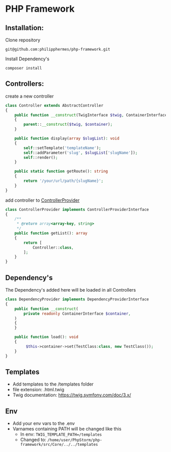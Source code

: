 # PHP Framework

## Installation:
Clone repository
```
git@github.com:philipphermes/php-framework.git
```
Install Dependency's
```
composer install
```

## Controllers:

create a new controller

```php
class Controller extends AbstractController
{
    public function __construct(TwigInterface $twig, ContainerInterface $container)
    {
        parent::__construct($twig, $container);
    }

    public function display(array $slugList): void
    {
        self::setTemplate('templateName');
        self::addParameter('slug', $slugList['slugName']);
        self::render();
    }

    public static function getRoute(): string
    {
        return '/your/url/path/{slugName}';
    }
}
```

add controller to [ControllerProvider](https://github.com/philipphermes/php-framework/blob/main/src/Provider/ControllerProvider.php)

```php
class ControllerProvider implements ControllerProviderInterface
{
    /**
     * @return array<array-key, string>
     */
    public function getList(): array
    {
        return [
            Controller::class,
        ];
    }
}
```

## Dependency's

The Dependency's added here will be loaded in all Controllers

```php
class DependencyProvider implements DependencyProviderInterface
{
    public function __construct(
        private readonly ContainerInterface $container,
    )
    {
    }

    public function load(): void
    {
         $this->container->set(TestClass:class, new TestClass());
    }
}
```

## Templates

* Add templates to the /templates folder
* file extension: .html.twig
* Twig documentation: https://twig.symfony.com/doc/3.x/

## Env

* Add your env vars to the .env
* Varnames containing PATH will be changed like this
  * In env: `TWIG_TEMPLATE_PATH=/templates`
  * Changed to: `/home/user/PhpStorm/php-framework/src/Core/../../templates`
